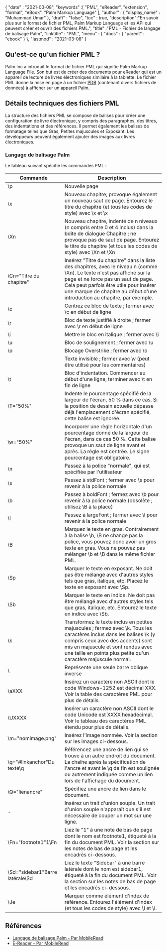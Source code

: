 {
  "date" : "2021-03-08",
  "keywords" :[ "PML", "eReader", "extension", "format", "eBook", "Palm Markup Language" ],
  "author" : {
    "display_name" : "Muhammad Umar"
},
  "draft" : "false",
  "toc" : true,
  "description":"En savoir plus sur le format de fichier PML, Palm Markup Language et les API qui peuvent créer et ouvrir des fichiers PML.",
  "title" :"PML - Fichier de langage de balisage Palm",
  "linktitle" : "PML",
  "menu" : {
    "docs" : {
      "parent" : "ebook"
}
},
  "lastmod" : "2021-03-08"
}

## Qu'est-ce qu'un fichier PML ?

Palm Inc a introduit le format de fichier PML qui signifie Palm Markup Language File. Son but est de créer des documents pour eReader qui est un appareil de lecture de livres électroniques similaire à la tablette. Le fichier PML donne la mise en page à un fichier [PDB](/fr/programming/pdb/) (contenant divers fichiers de données) à afficher sur un appareil Palm.

## Détails techniques des fichiers PML

La structure des fichiers PML se compose de balises pour créer une configuration de livre électronique, y compris des paragraphes, des titres, des indentations et des références. Il permet également les balises de formatage telles que Gras, Petites majuscules et Exposant. Les développeurs peuvent également ajouter des images aux livres électroniques.

### Langage de balisage Palm
Le tableau suivant spécifie les commandes PML :

|Commande|Description|
---|---|
| \p | Nouvelle page |
| \x | Nouveau chapitre; provoque également un nouveau saut de page. Entourez le titre du chapitre (et tous les codes de style) avec \x et \x |
| \Xn | Nouveau chapitre, indenté de n niveaux (n compris entre 0 et 4 inclus) dans la boîte de dialogue Chapitre ; ne provoque pas de saut de page. Entourez le titre du chapitre (et tous les codes de style) avec \Xn et \Xn |
| \Cn="Titre du chapitre" | Insérez "Titre du chapitre" dans la liste des chapitres, avec le niveau n (comme \Xn). Le texte n'est pas affiché sur la page et ne force pas un saut de page. Cela peut parfois être utile pour insérer une marque de chapitre au début d'une introduction au chapitre, par exemple. |
| \c | Centrez ce bloc de texte ; fermer avec \c en début de ligne |
| \r | Bloc de texte justifié à droite ; fermer avec \r en début de ligne |
| \i | Mettre le bloc en italique ; fermer avec \i |
| \u | Bloc de soulignement ; fermer avec \u |
| \o | Blocage Overstrike ; fermer avec \o |
| | Texte invisible ; fermer avec \v (peut être utilisé pour les commentaires) |
| \t | Bloc d'indentation. Commencer au début d'une ligne, terminer avec \t en fin de ligne |
| \T="50%" | Indente le pourcentage spécifié de la largeur de l'écran, 50 % dans ce cas. Si la position de dessin actuelle dépasse déjà l'emplacement d'écran spécifié, cette balise est ignorée. |
| \w="50%" | Incorporer une règle horizontale d'un pourcentage donné de la largeur de l'écran, dans ce cas 50 %. Cette balise provoque un saut de ligne avant et après. La règle est centrée. Le signe pourcentage est obligatoire. |
| \n | Passez à la police "normale", qui est spécifiée par l'utilisateur |
| \s | Passez à stdFont ; fermer avec \s pour revenir à la police normale |
| \b | Passez à boldFont ; fermez avec \b pour revenir à la police normale (obsolète ; utilisez \B à la place) |
| \l | Passez à largeFont ; fermer avec \l pour revenir à la police normale |
| \B | Marquez le texte en gras. Contrairement à la balise \b, \B ne change pas la police, vous pouvez donc avoir un gros texte en gras. Vous ne pouvez pas mélanger \b et \B dans le même fichier PML. |
| \Sp | Marquer le texte en exposant. Ne doit pas être mélangé avec d'autres styles tels que gras, italique, etc. Placez le texte en exposant avec \Sp. |
| \Sb | Marquer le texte en indice. Ne doit pas être mélangé avec d'autres styles tels que gras, italique, etc. Entourez le texte en indice avec \Sb. |
| \k | Transformez le texte inclus en petites majuscules ; fermez avec \k. Tous les caractères inclus dans les balises \k (y compris ceux avec des accents) sont mis en majuscule et sont rendus avec une taille en points plus petite qu'un caractère majuscule normal. |
| \\ | Représente une seule barre oblique inverse |
| \aXXX | Insérez un caractère non ASCII dont le code Windows-1252 est décimal XXX. Voir la table des caractères PML pour plus de détails. |
| \UXXXX | Insérer un caractère non ASCII dont le code Unicode est XXXX hexadécimal. Voir le tableau des caractères PML étendu pour plus de détails. |
| \m="nomimage.png" | Insérez l'image nommée. Voir la section sur les images ci-dessous. |
| \q="#linkanchor"Du texte\q | Référencez une ancre de lien qui se trouve à un autre endroit du document. La chaîne après la spécification de l'ancre et avant le \q de fin est soulignée ou autrement indiquée comme un lien lors de l'affichage du document. |
| \Q="lienancre" | Spécifiez une ancre de lien dans le document. |
| \- | Insérez un trait d'union souple. Un trait d'union souple n'apparaît que s'il est nécessaire de couper un mot sur une ligne. |
| \Fn="footnote1"1\Fn | Liez le "1" à une note de bas de page dont le nom est footnote1, étiqueté à la fin du document PML. Voir la section sur les notes de bas de page et les encadrés ci-dessous. |
| \Sd="sidebar1"Barre latérale\Sd | Liez le texte "Sidebar" à une barre latérale dont le nom est sidebar1, étiqueté à la fin du document PML. Voir la section sur les notes de bas de page et les encadrés ci-dessous. |
| \Je | Marquer comme élément d'index de référence. Entourez l'élément d'index (et tous les codes de style) avec \I et \I.|
 


## Références

* [Langage de balisage Palm - Par MobileRead](https://wiki.mobileread.com/wiki/EReader)
* [E-Reader - Par MobileRead](https://en.wikipedia.org/wiki/E-reader)

